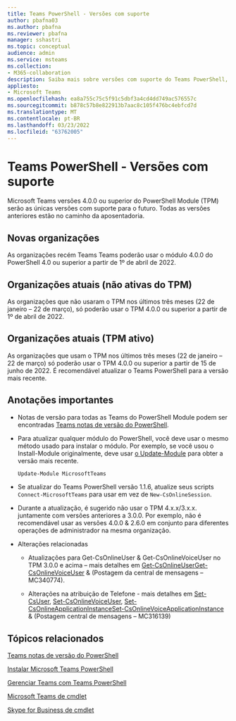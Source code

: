 ```yaml
---
title: Teams PowerShell - Versões com suporte
author: pbafna03
ms.author: pbafna
ms.reviewer: pbafna
manager: sshastri
ms.topic: conceptual
audience: admin
ms.service: msteams
ms.collection:
- M365-collaboration
description: Saiba mais sobre versões com suporte do Teams PowerShell, usado para administração de Microsoft Teams.
appliesto:
- Microsoft Teams
ms.openlocfilehash: ea8a755c75c5f91c5dbf3a4cd4dd749ac576557c
ms.sourcegitcommit: b878c57b8e822913b7aac8c105f476bc4ebfcd7d
ms.translationtype: MT
ms.contentlocale: pt-BR
ms.lasthandoff: 03/23/2022
ms.locfileid: "63762005"
---
```

# <a name="teams-powershell-module---supported-versions"></a>Teams PowerShell - Versões com suporte

Microsoft Teams versões 4.0.0 ou superior do PowerShell Module (TPM) serão as únicas versões com suporte para o futuro. Todas as versões anteriores estão no caminho da aposentadoria.



## <a name="new-organizations"></a>Novas organizações

As organizações recém Teams Teams poderão usar o módulo 4.0.0 do PowerShell 4.0 ou superior a partir de 1º de abril de 2022.



## <a name="current-organizations-non-tpm-active"></a>Organizações atuais (não ativas do TPM)

As organizações que não usaram o TPM nos últimos três meses (22 de janeiro – 22 de março), só poderão usar o TPM 4.0.0 ou superior a partir de 1º de abril de 2022.



## <a name="current-organizations-tpm-active"></a>Organizações atuais (TPM ativo)

As organizações que usam o TPM nos últimos três meses (22 de janeiro – 22 de março) só poderão usar o TPM 4.0.0 ou superior a partir de 15 de junho de 2022. É recomendável atualizar o Teams PowerShell para a versão mais recente.


## <a name="important-notes"></a>Anotações importantes

- Notas de versão para todas as Teams do PowerShell Module podem ser encontradas [Teams notas de versão do PowerShell](teams-powershell-release-notes.md).

- Para atualizar qualquer módulo do PowerShell, você deve usar o mesmo método usado para instalar o módulo. Por exemplo, se você usou o Install-Module originalmente, deve usar [o Update-Module](/powershell/module/powershellget/update-module) para obter a versão mais recente.  

  ```powershell
  Update-Module MicrosoftTeams
  ```

-   Se atualizar do Teams PowerShell versão 1.1.6, atualize seus scripts `Connect-MicrosoftTeams` para usar em vez de `New-CsOnlineSession`.

-   Durante a atualização, é sugerido não usar o TPM 4.x.x/3.x.x. juntamente com versões anteriores a 3.0.0. Por exemplo, não é recomendável usar as versões 4.0.0 & 2.6.0 em conjunto para diferentes operações de administrador na mesma organização. 

- Alterações relacionadas
  * Atualizações para Get-CsOnlineUser & Get-CsOnlineVoiceUser no TPM 3.0.0 e acima – mais detalhes em [Get-CsOnlineUserGet-CsOnlineVoiceUser](/powershell/module/skype/get-csonlineuser) &  (Postagem da central de mensagens – MC340774).[](/powershell/module/skype/get-csonlinevoiceuser)

  * Alterações na atribuição de Telefone - mais detalhes em [Set-CsUser](/powershell/module/skype/set-csuser), [Set-CsOnlineVoiceUser](/powershell/module/skype/set-csonlinevoiceuser), [Set-CsOnlineApplicationInstanceSet-CsOnlineVoiceApplicationInstance](/powershell/module/skype/set-csonlineapplicationinstance) &  (Postagem central de mensagens – MC316139)[](/powershell/module/skype/set-csonlinevoiceapplicationinstance)



## <a name="related-topics"></a>Tópicos relacionados

[Teams notas de versão do PowerShell](teams-powershell-release-notes.md)

[Instalar Microsoft Teams PowerShell](teams-powershell-install.md)

[Gerenciar Teams com Teams PowerShell](teams-powershell-managing-teams.md)

[Microsoft Teams de cmdlet](/powershell/module/teams) 

[Skype for Business de cmdlet](/powershell/module/skype) 
